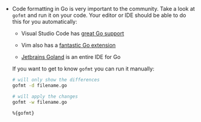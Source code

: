 - Code formatting in Go is very important to the community. Take a look at `gofmt` and run it on your code. Your editor or IDE should be able to do this for you automatically:

    - Visual Studio Code has [great Go support](https://code.visualstudio.com/docs/languages/go)

    - Vim also has a [fantastic Go extension](https://github.com/fatih/vim-go)

    - [Jetbrains Goland](https://www.jetbrains.com/go/) is an entire IDE for Go
    
    If you want to get to know `gofmt` you can run it manually:
    
    ```bash
    # will only show the differences
    gofmt -d filename.go
    
    # will apply the changes
    gofmt -w filename.go
    ```

    ```git
    %{gofmt}
    ```

